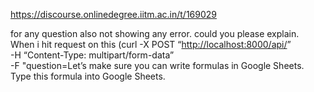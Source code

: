 https://discourse.onlinedegree.iitm.ac.in/t/169029

for any question also not showing any error. could you please explain.<br/>
When i hit  request on this (curl -X POST “<a href="http://localhost:8000/api/" rel="noopener nofollow ugc">http://localhost:8000/api/</a>” <br/>
-H “Content-Type: multipart/form-data” <br/>
-F "question=Let’s make sure you can write formulas in Google Sheets. Type this formula into Google Sheets.